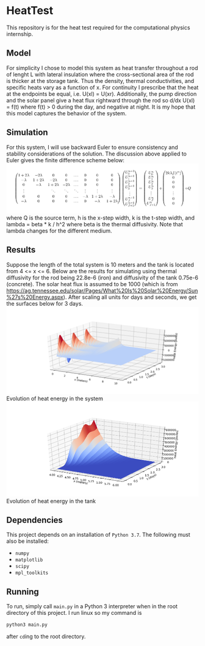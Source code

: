 # HeatTest

This repository is for the heat test required for the computational physics internship. 

## Model
For simplicity I chose to model this system as heat transfer throughout a rod of 
lenght L with lateral insulation where the cross-sectional area of the rod is 
thicker at the storage tank. Thus the density, thermal conductivities, and 
specific heats vary as a function of x. For continuity I prescribe that the heat
at the endpoints be equal, i.e. U(xl) = U(xr). Additionally, the pump direction
and the solar panel give a heat flux rightward through the rod so
d/dx U(xl) = f(t) where f(t) > 0 during the day, and negative at night. It is
my hope that this model captures the behavior of the system.

## Simulation
For this system, I will use backward Euler to ensure consistency and stability 
considerations of the solution. The discussion above applied to Euler gives the finite
difference scheme below:
![](fig1.png)
where Q is the source term, h is the x-step width, k is the t-step width, and lambda = beta * k / h^2 
where beta is the thermal diffusivity. Note that lambda changes for the different medium.
## Results
Suppose the length of the total system is 10 meters and the tank is located from
4 <= x <= 6. Below are the results for simulating using thermal diffusivity for the rod being 
22.8e-6 (iron) and diffusivity of the tank 0.75e-6 (concrete). The solar heat flux
is assumed to be 1000 (which is from https://ag.tennessee.edu/solar/Pages/What%20Is%20Solar%20Energy/Sun%27s%20Energy.aspx).
After scaling all units for days and seconds, we get the surfaces below for 3 days.
![](fig2.png)
Evolution of heat energy in the system
![](fig3.png)
Evolution of heat energy in the tank


## Dependencies
This project depends on an installation of `Python 3.7`. The following must also be
installed:
- `numpy`
- `matplotlib`
- `scipy`
- `mpl_toolkits`
## Running
To run, simply call `main.py` in a Python 3 interpreter when in the root directory of
this project. I run linux so my command is
```bash
python3 main.py
```
after `cd`ing to the root directory.
